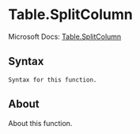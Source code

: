 ---
---

# Table.SplitColumn

Microsoft Docs: [Table.SplitColumn](https://docs.microsoft.com/en-us/powerquery-m/table-splitcolumn)

## Syntax

```
Syntax for this function.
```

## About

About this function.


